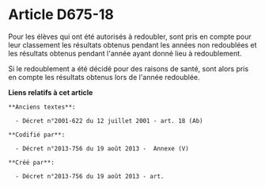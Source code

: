 # Article D675-18

Pour les élèves qui ont été autorisés à redoubler, sont pris en compte pour leur classement les résultats obtenus pendant les
années non redoublées et les résultats obtenus pendant l'année ayant donné lieu à redoublement.

Si le redoublement a été décidé pour des raisons de santé, sont alors pris en compte les résultats obtenus lors de l'année
redoublée.

**Liens relatifs à cet article**

	**Anciens textes**:

	  - Décret n°2001-622 du 12 juillet 2001 - art. 18 (Ab)

	**Codifié par**:

	  - Décret n°2013-756 du 19 août 2013 -  Annexe (V)

	**Créé par**:

	  - Décret n°2013-756 du 19 août 2013 - art.

